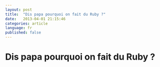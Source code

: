 ```yaml
---
layout: post
title:  "Dis papa pourquoi on fait du Ruby ?"
date:   2013-04-01 21:15:46
categories: article
language: fr
published: false
---
```


# Dis papa pourquoi on fait du Ruby ?